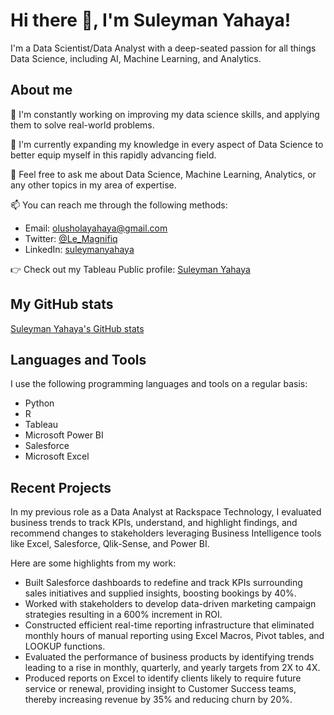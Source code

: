 # Hi there 👋, I'm Suleyman Yahaya!

I'm a Data Scientist/Data Analyst with a deep-seated passion for all things Data Science, including AI, Machine Learning, and Analytics. 
## About me
🔭 I'm constantly working on improving my data science skills, and applying them to solve real-world problems.

🌱 I'm currently expanding my knowledge in every aspect of Data Science to better equip myself in this rapidly advancing field.

💬 Feel free to ask me about Data Science, Machine Learning, Analytics, or any other topics in my area of expertise.

📫 You can reach me through the following methods:
* Email: [olusholayahaya@gmail.com](mailto:olusholayahaya@gmail.com)
* Twitter: [@Le_Magnifiq](https://twitter.com/Le_Magnifiq)
* LinkedIn: [suleymanyahaya](https://www.linkedin.com/in/suleymanyahaya/)

👉 Check out my Tableau Public profile: [Suleyman Yahaya](https://public.tableau.com/app/profile/suleyman.yahaya)

## My GitHub stats

[Suleyman Yahaya's GitHub stats](https://github-readme-stats.vercel.app/api?username=LeMagnifiq&show_icons=true&theme=tokyonight)


## Languages and Tools
I use the following programming languages and tools on a regular basis:
* Python
* R
* Tableau
* Microsoft Power BI
* Salesforce
* Microsoft Excel

## Recent Projects
In my previous role as a Data Analyst at Rackspace Technology, I evaluated business trends to track KPIs, understand, and highlight findings, and recommend changes to stakeholders leveraging Business Intelligence tools like Excel, Salesforce, Qlik-Sense, and Power BI. 

Here are some highlights from my work:
* Built Salesforce dashboards to redefine and track KPIs surrounding sales initiatives and supplied insights, boosting bookings by 40%.
* Worked with stakeholders to develop data-driven marketing campaign strategies resulting in a 600% increment in ROI.
* Constructed efficient real-time reporting infrastructure that eliminated monthly hours of manual reporting using Excel Macros, Pivot tables, and LOOKUP functions.
* Evaluated the performance of business products by identifying trends leading to a rise in monthly, quarterly, and yearly targets from 2X to 4X.
* Produced reports on Excel to identify clients likely to require future service or renewal, providing insight to Customer Success teams, thereby increasing revenue by 35% and reducing churn by 20%.
